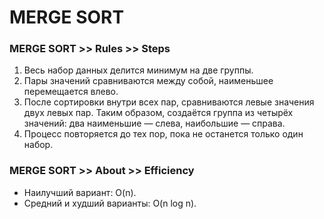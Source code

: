 # MERGE SORT

### MERGE SORT >> Rules >> Steps
1. Весь набор данных делится минимум на две группы. 
1. Пары значений сравниваются между собой, наименьшее перемещается влево. 
1. После сортировки внутри всех пар, сравниваются левые значения двух левых пар. Таким образом, создаётся группа из четырёх значений: два наименьшие — слева, наибольшие — справа. 
1. Процесс повторяется до тех пор, пока не останется только один набор.

### MERGE SORT >> About >> Efficiency
- Наилучший вариант: O(n).
- Средний и худший варианты: O(n log n).